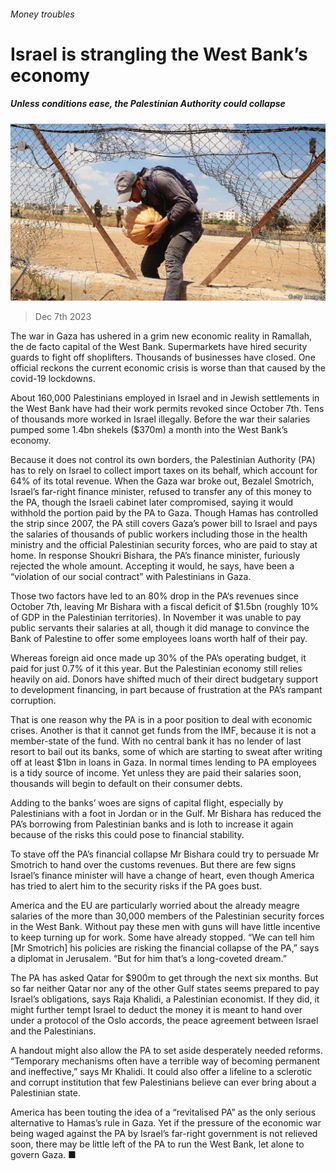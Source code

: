 ###### Money troubles

# Israel is strangling the West Bank’s economy 

##### Unless conditions ease, the Palestinian Authority could collapse 

![image](images/20231209_MAP003.jpg) 

> Dec 7th 2023 

The war in Gaza has ushered in a grim new economic reality in Ramallah, the de facto capital of the West Bank. Supermarkets have hired security guards to fight off shoplifters. Thousands of businesses have closed. One official reckons the current economic crisis is worse than that caused by the covid-19 lockdowns. 

About 160,000 Palestinians employed in Israel and in Jewish settlements in the West Bank have had their work permits revoked since October 7th. Tens of thousands more worked in Israel illegally. Before the war their salaries pumped some 1.4bn shekels ($370m) a month into the West Bank’s economy. 

Because it does not control its own borders, the Palestinian Authority (PA) has to rely on Israel to collect import taxes on its behalf, which account for 64% of its total revenue. When the Gaza war broke out, Bezalel Smotrich, Israel’s far-right finance minister, refused to transfer any of this money to the PA, though the Israeli cabinet later compromised, saying it would withhold the portion paid by the PA to Gaza. Though Hamas has controlled the strip since 2007, the PA still covers Gaza’s power bill to Israel and pays the salaries of thousands of public workers including those in the health ministry and the official Palestinian security forces, who are paid to stay at home. In response Shoukri Bishara, the PA’s finance minister, furiously rejected the whole amount. Accepting it would, he says, have been a “violation of our social contract” with Palestinians in Gaza. 

Those two factors have led to an 80% drop in the PA‘s revenues since October 7th, leaving Mr Bishara with a fiscal deficit of $1.5bn (roughly 10% of GDP in the Palestinian territories). In November it was unable to pay public servants their salaries at all, though it did manage to convince the Bank of Palestine to offer some employees loans worth half of their pay.

Whereas foreign aid once made up 30% of the PA’s operating budget, it paid for just 0.7% of it this year. But the Palestinian economy still relies heavily on aid. Donors have shifted much of their direct budgetary support to development financing, in part because of frustration at the PA’s rampant corruption.

That is one reason why the PA is in a poor position to deal with economic crises. Another is that it cannot get funds from the IMF, because it is not a member-state of the fund. With no central bank it has no lender of last resort to bail out its banks, some of which are starting to sweat after writing off at least $1bn in loans in Gaza. In normal times lending to PA employees is a tidy source of income. Yet unless they are paid their salaries soon, thousands will begin to default on their consumer debts. 

Adding to the banks’ woes are signs of capital flight, especially by Palestinians with a foot in Jordan or in the Gulf. Mr Bishara has reduced the PA’s borrowing from Palestinian banks and is loth to increase it again because of the risks this could pose to financial stability. 

To stave off the PA’s financial collapse Mr Bishara could try to persuade Mr Smotrich to hand over the customs revenues. But there are few signs Israel’s finance minister will have a change of heart, even though America has tried to alert him to the security risks if the PA goes bust.

America and the EU are particularly worried about the already meagre salaries of the more than 30,000 members of the Palestinian security forces in the West Bank. Without pay these men with guns will have little incentive to keep turning up for work. Some have already stopped. “We can tell him [Mr Smotrich] his policies are risking the financial collapse of the PA,” says a diplomat in Jerusalem. “But for him that’s a long-coveted dream.” 

The PA has asked Qatar for $900m to get through the next six months. But so far neither Qatar nor any of the other Gulf states seems prepared to pay Israel’s obligations, says Raja Khalidi, a Palestinian economist. If they did, it might further tempt Israel to deduct the money it is meant to hand over under a protocol of the Oslo accords, the peace agreement between Israel and the Palestinians. 

A handout might also allow the PA to set aside desperately needed reforms. “Temporary mechanisms often have a terrible way of becoming permanent and ineffective,” says Mr Khalidi. It could also offer a lifeline to a sclerotic and corrupt institution that few Palestinians believe can ever bring about a Palestinian state. 

America has been touting the idea of a “revitalised PA” as the only serious alternative to Hamas’s rule in Gaza. Yet if the pressure of the economic war being waged against the PA by Israel’s far-right government is not relieved soon, there may be little left of the PA to run the West Bank, let alone to govern Gaza. ■

